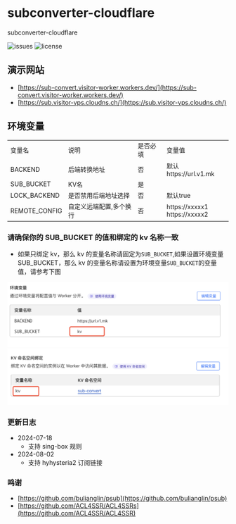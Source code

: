 # subconverter-cloudflare

subconverter-cloudflare

<p>
  <img src="https://img.shields.io/github/issues/jwyGithub/subconverter-cloudflare" alt='issues'>
  <img src="https://img.shields.io/github/license/jwyGithub/subconverter-cloudflare" alt='license'>
</p>

## 演示网站

-   [https://sub-convert.visitor-worker.workers.dev/](https://sub-convert.visitor-worker.workers.dev/) <br/>
-   [https://sub.visitor-vps.cloudns.ch/](https://sub.visitor-vps.cloudns.ch/)

## 环境变量

<table>
  <tr>
    <td>变量名</td>
    <td>说明</td>
    <td>是否必填</td>
    <td>变量值</td>
  </tr>
  <tr>
    <td>BACKEND</td>
    <td>后端转换地址</td>
    <td>否</td>
    <td>默认https://url.v1.mk</td>
  </tr>
  <tr>
    <td>SUB_BUCKET</td>
    <td>KV名</td>
    <td>是</td>
    <td></td>
  </tr>
  <tr>
    <td>LOCK_BACKEND</td>
    <td>是否禁用后端地址选择</td>
    <td>否</td>
    <td>默认true</td>
  </tr>
  <tr>
    <td>REMOTE_CONFIG</td>
    <td>自定义远端配置,多个换行</td>
    <td>否</td>
    <td>
        https://xxxxx1<br>
        https://xxxxx2
    </td>
  </tr>
</table>

### 请确保你的 SUB_BUCKET 的值和绑定的 kv 名称一致

-   如果只绑定 kv，那么 kv 的变量名称请固定为`SUB_BUCKET`,如果设置环境变量 SUB_BUCKET，那么 kv 的变量名称请设置为环境变量`SUB_BUCKET`的变量值，请参考下图

![alt text](image.png) ![alt text](image-2.png)

### 更新日志

-   2024-07-18
    -   支持 sing-box 规则
-   2024-08-02
    -   支持 hyhysteria2 订阅链接

### 鸣谢

-   [https://github.com/bulianglin/psub](https://github.com/bulianglin/psub)
-   [https://github.com/ACL4SSR/ACL4SSRs](https://github.com/ACL4SSR/ACL4SSR)

